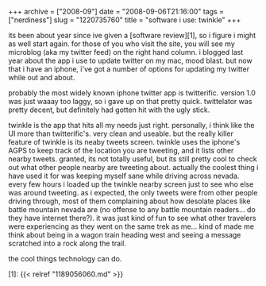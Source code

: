+++
archive = ["2008-09"]
date = "2008-09-06T21:16:00"
tags = ["nerdiness"]
slug = "1220735760"
title = "software i use: twinkle"
+++

its been about year since ive given a [software review][1], so i figure
i might as well start again. for those of you who visit the site, you will
see my microblog (aka my twitter feed) on the right hand column. i blogged
last year about the app i use to update twitter on my mac, mood blast. but
now that i have an iphone, i've got a number of options for updating my
twitter while out and about.

probably the most widely known iphone twitter app is twitterific. version
1.0 was just waaay too laggy, so i gave up on that pretty quick.
twittelator was pretty decent, but definitely had gotten hit with the ugly
stick.

twinkle is the app that hits all my needs just right. personally, i think
like the UI more than twitterific's. very clean and useable. but the
really killer feature of twinkle is its neaby tweets screen. twinkle uses
the iphone's AGPS to keep track of the location you are tweeting, and it
lists other nearby tweets. granted, its not totally useful, but its still
pretty cool to check out what other people nearby are tweeting about.
actually the coolest thing i have used it for was keeping myself sane
while driving across nevada. every few hours i loaded up the twinkle
nearby screen just to see who else was around tweeting. as i expected, the
only tweets were from other people driving through, most of them
complaining about how desolate places like battle mountain nevada are (no
offense to any battle mountain readers... do they have internet there?).
it was just kind of fun to see what other travelers were experiencing as
they went on the same trek as me... kind of made me think about being in
a wagon train heading west and seeing a message scratched into a rock
along the trail.

the cool things technology can do.

[1]: {{< relref "1189056060.md" >}}

